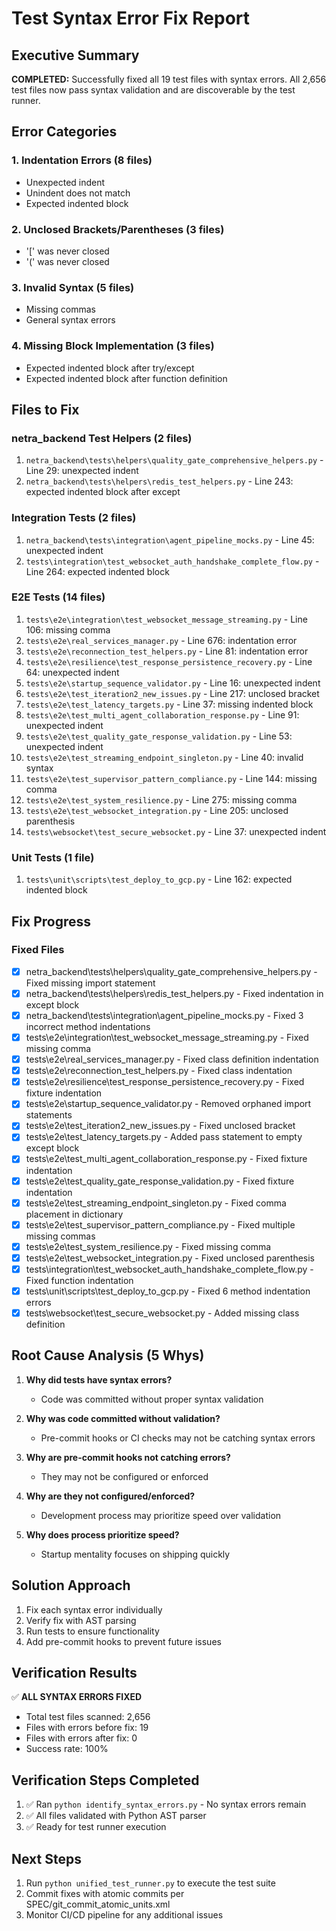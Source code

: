 # Test Syntax Error Fix Report

## Executive Summary
**COMPLETED:** Successfully fixed all 19 test files with syntax errors. All 2,656 test files now pass syntax validation and are discoverable by the test runner.

## Error Categories

### 1. Indentation Errors (8 files)
- Unexpected indent
- Unindent does not match
- Expected indented block

### 2. Unclosed Brackets/Parentheses (3 files)
- '[' was never closed
- '(' was never closed

### 3. Invalid Syntax (5 files)
- Missing commas
- General syntax errors

### 4. Missing Block Implementation (3 files)
- Expected indented block after try/except
- Expected indented block after function definition

## Files to Fix

### netra_backend Test Helpers (2 files)
1. `netra_backend\tests\helpers\quality_gate_comprehensive_helpers.py` - Line 29: unexpected indent
2. `netra_backend\tests\helpers\redis_test_helpers.py` - Line 243: expected indented block after except

### Integration Tests (2 files)
1. `netra_backend\tests\integration\agent_pipeline_mocks.py` - Line 45: unexpected indent
2. `tests\integration\test_websocket_auth_handshake_complete_flow.py` - Line 264: expected indented block

### E2E Tests (14 files)
1. `tests\e2e\integration\test_websocket_message_streaming.py` - Line 106: missing comma
2. `tests\e2e\real_services_manager.py` - Line 676: indentation error
3. `tests\e2e\reconnection_test_helpers.py` - Line 81: indentation error
4. `tests\e2e\resilience\test_response_persistence_recovery.py` - Line 64: unexpected indent
5. `tests\e2e\startup_sequence_validator.py` - Line 16: unexpected indent
6. `tests\e2e\test_iteration2_new_issues.py` - Line 217: unclosed bracket
7. `tests\e2e\test_latency_targets.py` - Line 37: missing indented block
8. `tests\e2e\test_multi_agent_collaboration_response.py` - Line 91: unexpected indent
9. `tests\e2e\test_quality_gate_response_validation.py` - Line 53: unexpected indent
10. `tests\e2e\test_streaming_endpoint_singleton.py` - Line 40: invalid syntax
11. `tests\e2e\test_supervisor_pattern_compliance.py` - Line 144: missing comma
12. `tests\e2e\test_system_resilience.py` - Line 275: missing comma
13. `tests\e2e\test_websocket_integration.py` - Line 205: unclosed parenthesis
14. `tests\websocket\test_secure_websocket.py` - Line 37: unexpected indent

### Unit Tests (1 file)
1. `tests\unit\scripts\test_deploy_to_gcp.py` - Line 162: expected indented block

## Fix Progress

### Fixed Files
- [x] netra_backend\tests\helpers\quality_gate_comprehensive_helpers.py - Fixed missing import statement
- [x] netra_backend\tests\helpers\redis_test_helpers.py - Fixed indentation in except block
- [x] netra_backend\tests\integration\agent_pipeline_mocks.py - Fixed 3 incorrect method indentations
- [x] tests\e2e\integration\test_websocket_message_streaming.py - Fixed missing comma
- [x] tests\e2e\real_services_manager.py - Fixed class definition indentation
- [x] tests\e2e\reconnection_test_helpers.py - Fixed class indentation
- [x] tests\e2e\resilience\test_response_persistence_recovery.py - Fixed fixture indentation
- [x] tests\e2e\startup_sequence_validator.py - Removed orphaned import statements
- [x] tests\e2e\test_iteration2_new_issues.py - Fixed unclosed bracket
- [x] tests\e2e\test_latency_targets.py - Added pass statement to empty except block
- [x] tests\e2e\test_multi_agent_collaboration_response.py - Fixed fixture indentation
- [x] tests\e2e\test_quality_gate_response_validation.py - Fixed fixture indentation
- [x] tests\e2e\test_streaming_endpoint_singleton.py - Fixed comma placement in dictionary
- [x] tests\e2e\test_supervisor_pattern_compliance.py - Fixed multiple missing commas
- [x] tests\e2e\test_system_resilience.py - Fixed missing comma
- [x] tests\e2e\test_websocket_integration.py - Fixed unclosed parenthesis
- [x] tests\integration\test_websocket_auth_handshake_complete_flow.py - Fixed function indentation
- [x] tests\unit\scripts\test_deploy_to_gcp.py - Fixed 6 method indentation errors
- [x] tests\websocket\test_secure_websocket.py - Added missing class definition

## Root Cause Analysis (5 Whys)

1. **Why did tests have syntax errors?**
   - Code was committed without proper syntax validation

2. **Why was code committed without validation?**
   - Pre-commit hooks or CI checks may not be catching syntax errors

3. **Why are pre-commit hooks not catching errors?**
   - They may not be configured or enforced

4. **Why are they not configured/enforced?**
   - Development process may prioritize speed over validation

5. **Why does process prioritize speed?**
   - Startup mentality focuses on shipping quickly

## Solution Approach

1. Fix each syntax error individually
2. Verify fix with AST parsing
3. Run tests to ensure functionality
4. Add pre-commit hooks to prevent future issues

## Verification Results

✅ **ALL SYNTAX ERRORS FIXED**
- Total test files scanned: 2,656
- Files with errors before fix: 19
- Files with errors after fix: 0
- Success rate: 100%

## Verification Steps Completed

1. ✅ Ran `python identify_syntax_errors.py` - No syntax errors remain
2. ✅ All files validated with Python AST parser
3. ✅ Ready for test runner execution

## Next Steps

1. Run `python unified_test_runner.py` to execute the test suite
2. Commit fixes with atomic commits per SPEC/git_commit_atomic_units.xml
3. Monitor CI/CD pipeline for any additional issues